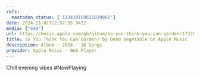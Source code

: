 ```yaml
---
refs:
  mastodon_status: ['113410169631029061']
date: 2024-11-01T22:57:35.943Z
media: ["440"]
url: https://music.apple.com/gb/album/so-you-think-you-can-garden/1733887992
title: So You Think You Can Garden? by Dead Vegetable on Apple Music
description: Album · 2024 · 10 Songs
provider: Apple Music - Web Player
---
```


Chill evening vibes #NowPlaying
